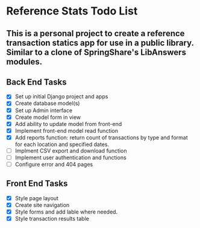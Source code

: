 # Reference Stats Todo List

This is a personal project to create a reference transaction statics app for use in a public library. Similar to a clone of SpringShare's LibAnswers modules.
---
## Back End Tasks

- [x] Set up initial Django project and apps
- [x] Create database model(s)
- [x] Set up Admin interface
- [x] Create model form in view
- [x] Add ability to update model from front-end
- [x] Implement front-end model read function
- [x] Add reports function: return count of transactions by type and format for each location and specified dates.
- [ ] Implment CSV export and download function
- [ ] Implement user authentication and functions
- [ ] Configure error and 404 pages

## Front End Tasks

- [x] Style page layout
- [x] Create site navigation
- [x] Style forms and add lable where needed.
- [x] Style transaction results table